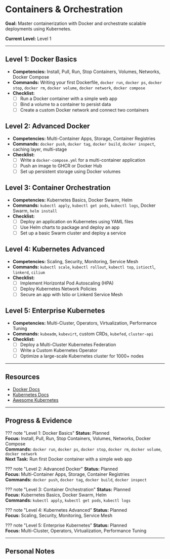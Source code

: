 # Containers & Orchestration

**Goal:** Master containerization with Docker and orchestrate scalable deployments using Kubernetes.

**Current Level:** Level 1

---

## Level 1: Docker Basics
- **Competencies:** Install, Pull, Run, Stop Containers, Volumes, Networks, Docker Compose
- **Commands:** Writing your first Dockerfile, `docker run`, `docker ps`, `docker stop`, `docker rm`, `docker volume`, `docker network`, `docker compose`
- **Checklist:**
  - [ ] Run a Docker container with a simple web app
  - [ ] Bind a volume to a container to persist data
  - [ ] Create a custom Docker network and connect two containers

## Level 2: Advanced Docker
- **Competencies:** Multi-Container Apps, Storage, Container Registries
- **Commands:** `docker push`, `docker tag`, `docker build`, `docker inspect`, caching layer, multi-stage
- **Checklist:**
  - [ ] Write a `docker-compose.yml` for a multi-container application
  - [ ] Push an image to GHCR or Docker Hub
  - [ ] Set up persistent storage using Docker volumes

## Level 3: Container Orchestration
- **Competencies:** Kubernetes Basics, Docker Swarm, Helm
- **Commands:** `kubectl apply`, `kubectl get pods`, `kubectl logs`, Docker Swarm, `helm install`
- **Checklist:**
  - [ ] Deploy an application on Kubernetes using YAML files
  - [ ] Use Helm charts to package and deploy an app
  - [ ] Set up a basic Swarm cluster and deploy a service

## Level 4: Kubernetes Advanced
- **Competencies:** Scaling, Security, Monitoring, Service Mesh
- **Commands:** `kubectl scale`, `kubectl rollout`, `kubectl top`, `istioctl`, `linkerd`, `cilium`
- **Checklist:**
  - [ ] Implement Horizontal Pod Autoscaling (HPA)
  - [ ] Deploy Kubernetes Network Policies
  - [ ] Secure an app with Istio or Linkerd Service Mesh

## Level 5: Enterprise Kubernetes
- **Competencies:** Multi-Cluster, Operators, Virtualization, Performance Tuning
- **Commands:** `kubeadm`, `kubevirt`, custom CRDs, `kubefed`, `cluster-api`
- **Checklist:**
  - [ ] Deploy a Multi-Cluster Kubernetes Federation
  - [ ] Write a Custom Kubernetes Operator
  - [ ] Optimize a large-scale Kubernetes cluster for 1000+ nodes

---

## Resources
- [Docker Docs](https://docs.docker.com/)
- [Kubernetes Docs](https://kubernetes.io/docs/)
- [Awesome Kubernetes](https://github.com/ramitsurana/awesome-kubernetes)

---

## Progress & Evidence

??? note "Level 1: Docker Basics"
    **Status:** Planned  
    **Focus:** Install, Pull, Run, Stop Containers, Volumes, Networks, Docker Compose  
    **Commands:** `docker run`, `docker ps`, `docker stop`, `docker rm`, `docker volume`, `docker network`  
    **Next Task:** Run first Docker container with a simple web app

??? note "Level 2: Advanced Docker"
    **Status:** Planned  
    **Focus:** Multi-Container Apps, Storage, Container Registries  
    **Commands:** `docker push`, `docker tag`, `docker build`, `docker inspect`

??? note "Level 3: Container Orchestration"
    **Status:** Planned  
    **Focus:** Kubernetes Basics, Docker Swarm, Helm  
    **Commands:** `kubectl apply`, `kubectl get pods`, `kubectl logs`

??? note "Level 4: Kubernetes Advanced"
    **Status:** Planned  
    **Focus:** Scaling, Security, Monitoring, Service Mesh

??? note "Level 5: Enterprise Kubernetes"
    **Status:** Planned  
    **Focus:** Multi-Cluster, Operators, Virtualization, Performance Tuning

---

## Personal Notes

